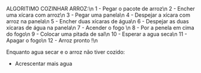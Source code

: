 ALGORITIMO COZINHAR ARROZ:\n
    1 - Pegar o pacote de arroz\n
    2 - Encher uma xícara com arroz\n
    3 - Pegar uma panela\n
    4 - Despejar a xícara com arroz na panela\n
    5 - Encher duas xícaras de água\n
    6 - Despejar as duas xícaras de água na panela\n
    7 - Acender o fogo \n
    8 - Por a penela em cima do fogo\n
    9 - Colocar uma pitada de sal\n
    10 - Esperar a agua seca\n
    11 - Apagar o fogo\n
    12 - Arroz pronto !\n

Enquanto agua secar e o arroz não tiver cozido:
 - Acrescentar mais agua